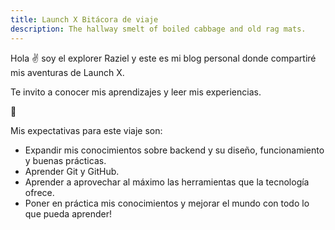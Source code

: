 ```yaml
---
title: Launch X Bitácora de viaje
description: The hallway smelt of boiled cabbage and old rag mats.
---
```


Hola ✌️  soy el explorer Raziel y este es mi blog personal donde compartiré mis aventuras de Launch X.

Te invito a conocer mis aprendizajes y leer mis experiencias.

🚀

Mis expectativas para este viaje son:

* Expandir mis conocimientos sobre backend y su diseño, funcionamiento y buenas prácticas. 
* Aprender Git y GitHub. 
* Aprender a aprovechar al máximo las herramientas que la tecnología ofrece. 
* Poner en práctica mis conocimientos y mejorar el mundo con todo lo que pueda aprender!
